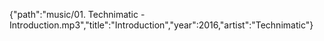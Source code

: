 \{"path":"music/01\. Technimatic \- Introduction\.mp3","title":"Introduction","year":2016,"artist":"Technimatic"\}


